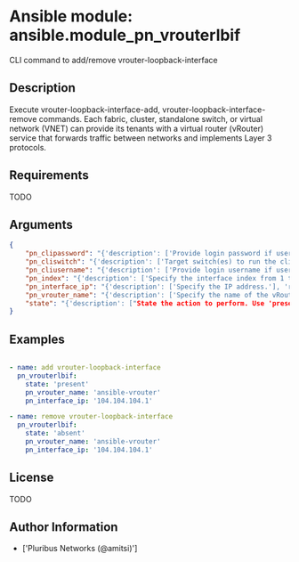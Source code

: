 # Ansible module: ansible.module_pn_vrouterlbif


CLI command to add/remove vrouter-loopback-interface

## Description

Execute vrouter-loopback-interface-add, vrouter-loopback-interface-remove commands.
Each fabric, cluster, standalone switch, or virtual network (VNET) can provide its tenants with a virtual router (vRouter) service that forwards traffic between networks and implements Layer 3 protocols.

## Requirements

TODO

## Arguments

``` json
{
    "pn_clipassword": "{'description': ['Provide login password if user is not root.'], 'required': False}",
    "pn_cliswitch": "{'description': ['Target switch(es) to run the cli on.'], 'required': False}",
    "pn_cliusername": "{'description': ['Provide login username if user is not root.'], 'required': False}",
    "pn_index": "{'description': ['Specify the interface index from 1 to 255.']}",
    "pn_interface_ip": "{'description': ['Specify the IP address.'], 'required': True}",
    "pn_vrouter_name": "{'description': ['Specify the name of the vRouter.'], 'required': True}",
    "state": "{'description': ["State the action to perform. Use 'present' to add vrouter loopback interface and 'absent' to remove vrouter loopback interface."], 'required': True, 'choices': ['present', 'absent']}",
}
```

## Examples


``` yaml

- name: add vrouter-loopback-interface
  pn_vrouterlbif:
    state: 'present'
    pn_vrouter_name: 'ansible-vrouter'
    pn_interface_ip: '104.104.104.1'

- name: remove vrouter-loopback-interface
  pn_vrouterlbif:
    state: 'absent'
    pn_vrouter_name: 'ansible-vrouter'
    pn_interface_ip: '104.104.104.1'

```

## License

TODO

## Author Information
  - ['Pluribus Networks (@amitsi)']
